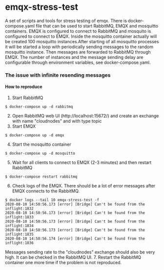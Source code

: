# emqx-stress-test

A set of scripts and tools for stress testing of emqx.
There is docker-compose.yaml file that can be used to start RabbitMQ, EMQX and mosquitto containers. EMQX is configured to connect to RabbitMQ and mosquito is configured to connect to EMQX.
Inside the mosquitto container actually will be created 100 mosquitto instances.After starting of all mosquitto processes it will be started a loop with periodically sending messages to the random mosquitto instance. Then messages are forwarded to RabbitMQ through EMQX.
The number of instances and the message sending delay are configurable through environment variables, see docker-compose.yaml.

### The issue with infinite resending messages

#### How to reproduce
1. Start RabbitMQ
```
$ docker-compose up -d rabbitmq
```
2. Open RabbitMQ web UI (http://localhost:15672/) and create an exchange with name "cloudnodes" and with type topic
3. Start EMQX
```
$ docker-compose up -d emqx
```
4. Start the mosquitto container
```
$ docker-compose up -d mosquitto
```
5. Wait for all clients to connect to EMQX (2-3 minutes) and then restart RabbitMQ
```
$ docker-compose restart rabbitmq
```
6. Check logs of the EMQX. There should be a lot of error messages after EMQX connects to the RabbitMQ.
```
$ docker logs --tail 10 emqx-stress-test -f
2020-08-10 14:50:56.173 [error] [Bridge] Can't be found from the inflight:1832
2020-08-10 14:50:56.173 [error] [Bridge] Can't be found from the inflight:1833
2020-08-10 14:50:56.173 [error] [Bridge] Can't be found from the inflight:1834
2020-08-10 14:50:56.173 [error] [Bridge] Can't be found from the inflight:1835
2020-08-10 14:50:56.174 [error] [Bridge] Can't be found from the inflight:1836
```
Messages sending rate to the "cloudnodes" exchange should also be very high. It can be checked in the RabbitMQ UI.
7. Restart the RabbitMQ container one more time if the problem is not reproduced.
